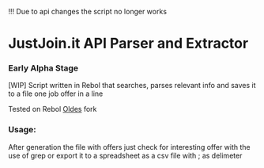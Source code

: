 !!! Due to api changes the script no longer works
# JustJoin.it API Parser and Extractor
### Early Alpha Stage
[WIP]
Script written in Rebol that searches, parses relevant info and saves it to a file one job offer in a line

Tested on Rebol [Oldes](https://github.com/Oldes/Rebol3) fork

### Usage:

After generation the file with offers just check for interesting offer with the use of grep or export it to a spreadsheet as a csv file with ; as delimeter

